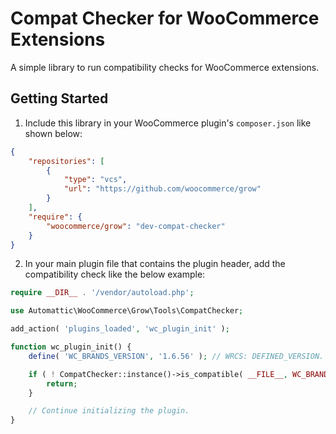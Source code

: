 # Compat Checker for WooCommerce Extensions

A simple library to run compatibility checks for WooCommerce extensions.

## Getting Started

1. Include this library in your WooCommerce plugin's `composer.json` like shown below:

```json
{
    "repositories": [
        {
            "type": "vcs",
            "url": "https://github.com/woocommerce/grow"
        }
    ],
    "require": {
        "woocommerce/grow": "dev-compat-checker"
    }
}
```

2. In your main plugin file that contains the plugin header, add the compatibility check like the below example:

```php
require __DIR__ . '/vendor/autoload.php';

use Automattic\WooCommerce\Grow\Tools\CompatChecker;

add_action( 'plugins_loaded', 'wc_plugin_init' );

function wc_plugin_init() {
    define( 'WC_BRANDS_VERSION', '1.6.56' ); // WRCS: DEFINED_VERSION.

    if ( ! CompatChecker::instance()->is_compatible( __FILE__, WC_BRANDS_VERSION ) ) {
		return;
	}

    // Continue initializing the plugin.
}
```